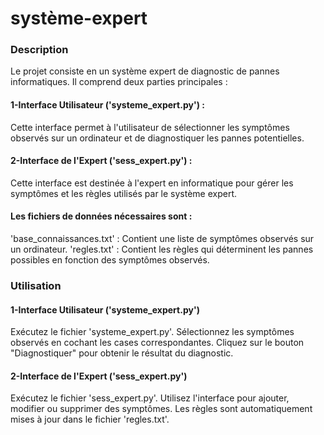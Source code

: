 # système-expert
### Description
Le projet consiste en un système expert de diagnostic de pannes informatiques. Il comprend deux parties principales :
#### 1-Interface Utilisateur ('systeme_expert.py') : 
Cette interface permet à l'utilisateur de sélectionner les symptômes observés sur un ordinateur et de diagnostiquer les pannes potentielles.
#### 2-Interface de l'Expert ('sess_expert.py') : 
Cette interface est destinée à l'expert en informatique pour gérer les symptômes et les règles utilisés par le système expert.
#### Les fichiers de données nécessaires sont :
'base_connaissances.txt' : Contient une liste de symptômes observés sur un ordinateur.
'regles.txt' : Contient les règles qui déterminent les pannes possibles en fonction des symptômes observés.
### Utilisation
#### 1-Interface Utilisateur ('systeme_expert.py')
Exécutez le fichier 'systeme_expert.py'.
Sélectionnez les symptômes observés en cochant les cases correspondantes.
Cliquez sur le bouton "Diagnostiquer" pour obtenir le résultat du diagnostic.
#### 2-Interface de l'Expert ('sess_expert.py')
Exécutez le fichier 'sess_expert.py'.
Utilisez l'interface pour ajouter, modifier ou supprimer des symptômes.
Les règles sont automatiquement mises à jour dans le fichier 'regles.txt'.
